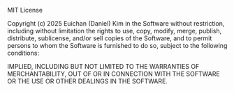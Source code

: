MIT License

Copyright (c) 2025 Euichan (Daniel) Kim
in the Software without restriction, including without limitation the rights
to use, copy, modify, merge, publish, distribute, sublicense, and/or sell
copies of the Software, and to permit persons to whom the Software is
furnished to do so, subject to the following conditions:

IMPLIED, INCLUDING BUT NOT LIMITED TO THE WARRANTIES OF MERCHANTABILITY,
OUT OF OR IN CONNECTION WITH THE SOFTWARE OR THE USE OR OTHER DEALINGS IN THE
SOFTWARE.